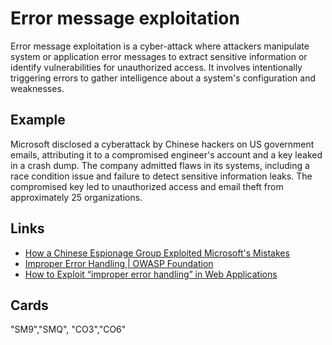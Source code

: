 # Error message exploitation
Error message exploitation is a cyber-attack where attackers manipulate system or application error messages to extract sensitive information or identify vulnerabilities for unauthorized access. It involves intentionally triggering errors to gather intelligence about a system's configuration and weaknesses.

## Example
Microsoft disclosed a cyberattack by Chinese hackers on US government emails, attributing it to a compromised engineer's account and a key leaked in a crash dump. The company admitted flaws in its systems, including a race condition issue and failure to detect sensitive information leaks. The compromised key led to unauthorized access and email theft from approximately 25 organizations.

## Links
- [How a Chinese Espionage Group Exploited Microsoft's Mistakes](https://www.securityweek.com/crash-dump-error-how-a-chinese-espionage-group-exploited-microsofts-errors/)
- [Improper Error Handling | OWASP Foundation](https://owasp.org/www-community/Improper_Error_Handling)
- [How to Exploit “improper error handling” in Web Applications](https://www.blackhatethicalhacking.com/articles/how-to-exploit-improper-error-handling-in-web-applications/)

## Cards
"SM9","SMQ",
"CO3","CO6"